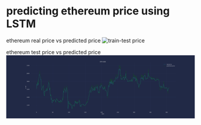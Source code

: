# predicting ethereum price using LSTM

ethereum real price vs predicted price
![train-test price](lstm-model-plot-price-test-ETH-USD.png)

ethereum test price vs predicted price
![train-test price](report/lstm-model-plot-test-prediction-ETH-USD.png)

